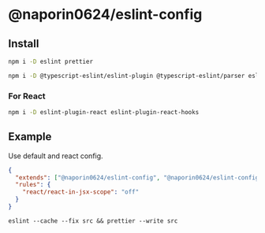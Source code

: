 # @naporin0624/eslint-config

## Install
```bash
npm i -D eslint prettier

npm i -D @typescript-eslint/eslint-plugin @typescript-eslint/parser eslint-config-prettier eslint-import-resolver-typescript eslint-plugin-import
```

### For React

```bash
npm i -D eslint-plugin-react eslint-plugin-react-hooks
```

## Example

Use default and react config.

```json
{
  "extends": ["@naporin0624/eslint-config", "@naporin0624/eslint-config/react"],
  "rules": {
    "react/react-in-jsx-scope": "off"
  }
}
```

```
eslint --cache --fix src && prettier --write src
```
